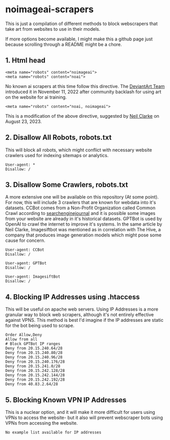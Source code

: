 # noimageai-scrapers
This is just a compilation of different methods to block webscrapers that take art from websites to use in their models. 

If more options become available, I might make this a github page just because scrolling through a README might be a chore.

## 1. Html head <meta>

```<meta name="robots" content="noimageai">```<br>
```<meta name="robots" content="noai">```

No known ai scrapers at this time follow this directive. The [DeviantArt Team](https://www.deviantart.com/team/journal/UPDATE-All-Deviations-Are-Opted-Out-of-AI-Datasets-934500371) introduced it in November 11, 2022 after community backlash for using art on the website for ai training. 

```<meta name="robots" content="noai, noimageai">```

This is a modification of the above directive, suggested by [Neil Clarke](https://neil-clarke.com/block-the-bots-that-feed-ai-models-by-scraping-your-website/) on August 23, 2023.

## 2. Disallow All Robots, robots.txt

This will block all robots, which might conflict with necessary website crawlers used for indexing sitemaps or analytics.

```
User-agent: *
Disallow: /
```

## 3. Disallow Some Crawlers, robots.txt

A more extensive one will be available on this repository (At some point). For now, this will include 3 crawlers that are known for webdata into it's datasets. CCBot comes from a Non-Profit Organization called Common Crawl according to [searchenginejournal](https://www.searchenginejournal.com/how-to-block-chatgpt-from-using-your-website-content/478384/) and it is possible some images from your website are already in it's historical datasets. GPTBot is used by OpenAI to crawl the internet to improve it's systems. In the same article by Neil Clarke, Imagesiftbot was mentioned as in correlation with The Hive, a company that produces image generation models which might pose some cause for concern.

```
User-agent: CCBot
Disallow: /

User-agent: GPTBot
Disallow: /

User-agent: ImagesiftBot
Disallow: /
```

## 4. Blocking IP Addresses using .htaccess

This will be useful on apache web servers. Using IP Addresses is a more granular way to block web scrapers, although it's not entirely effective against VPNS. This method is best I'd imagine if the IP addresses are static for the bot being used to scrape.

```
Order Allow,Deny
Allow from all
# Block GPTBot IP ranges
Deny from 20.15.240.64/28
Deny from 20.15.240.80/28
Deny from 20.15.240.96/28
Deny from 20.15.240.176/28
Deny from 20.15.241.0/28
Deny from 20.15.242.128/28
Deny from 20.15.242.144/28
Deny from 20.15.242.192/28
Deny from 40.83.2.64/28
```

## 5. Blocking Known VPN IP Addresses

This is a nuclear option, and it will make it more difficult for users using VPNs to access the website- but it also will prevent webscraper bots using VPNs from accessing the website. 

```
No example list available for IP addresses
```



